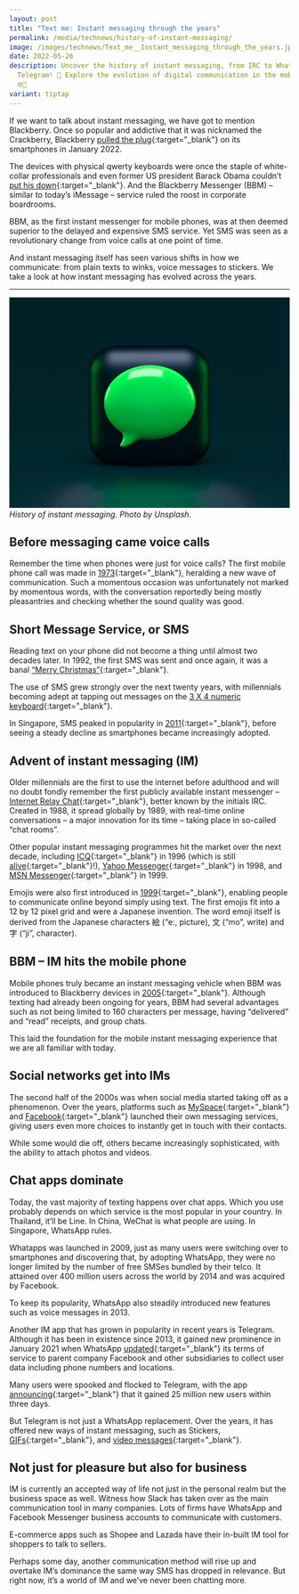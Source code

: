 ```yaml
---
layout: post
title: "Text me: Instant messaging through the years"
permalink: /media/technews/history-of-instant-messaging/
image: /images/technews/Text_me__Instant_messaging_through_the_years.jpg
date: 2022-05-26
description: Uncover the history of instant messaging, from IRC to WhatsApp and
  Telegram! 🚀 Explore the evolution of digital communication in the mobile age.
  🌐📲
variant: tiptap
---
```

If we want to talk about instant messaging, we have got to mention Blackberry. Once so popular and addictive that it was nicknamed the Crackberry, Blackberry [pulled the plug](https://www.theguardian.com/technology/2022/jan/03/blackberry-discontinue-service-classic){:target="_blank"} on its smartphones in January 2022. 

The devices with physical qwerty keyboards were once the staple of white-collar professionals and even former US president Barack Obama couldn’t [put his down](https://money.cnn.com/2014/05/22/technology/security/nsa-obama-blackberry/index.html){:target="_blank"}. And the Blackberry Messenger (BBM) – similar to today’s iMessage – service ruled the roost in corporate boardrooms. 

BBM, as the first instant messenger for mobile phones, was at then deemed superior to the delayed and expensive SMS service. Yet SMS was seen as a revolutionary change from voice calls at one point of time. 

And instant messaging itself has seen various shifts in how we communicate: from plain texts to winks, voice messages to stickers. We take a look at how instant messaging has evolved across the years.

---

![Instant Messaging](/images/technews/history-of-instant-messaging.jpg)
*History of instant messaging. Photo by Unsplash.*

## Before messaging came voice calls

Remember the time when phones were just for voice calls? The first mobile phone call was made in [1973](https://www.theatlantic.com/technology/archive/2013/04/the-first-mobile-phone-call-was-made-40-years-ago-today/274611/){:target="_blank"}, heralding a new wave of communication. Such a momentous occasion was unfortunately not marked by momentous words, with the conversation reportedly being mostly pleasantries and checking whether the sound quality was good. 

## Short Message Service, or SMS  

Reading text on your phone did not become a thing until almost two decades later. In 1992, the first SMS was sent and once again, it was a banal [“Merry Christmas”](https://qz.com/33151/the-first-text-message-was-sent-20-years-ago/){:target="_blank"}. 

The use of SMS grew strongly over the next twenty years, with millennials becoming adept at tapping out messages on the [3 X 4 numeric keyboard](https://en.wikipedia.org/wiki/Telephone_keypad){:target="_blank"}. 

In Singapore, SMS peaked in popularity in [2011](https://tnp.straitstimes.com/news/singapore/writing-wall-sms-banks-govt-groups-moving-soft-tokens){:target="_blank"}, before seeing a steady decline as smartphones became increasingly adopted. 

## Advent of instant messaging (IM)

Older millennials are the first to use the internet before adulthood and will no doubt fondly remember the first publicly available instant messenger – [Internet Relay Chat](https://history-computer.com/irc-guide/){:target="_blank"}, better known by the initials IRC. Created in 1988, it spread globally by 1989, with real-time online conversations – a major innovation for its time – taking place in so-called “chat rooms”.

Other popular instant messaging programmes hit the market over the next decade, including [ICQ](https://www.inc.com/tom-popomaronis/remember-icq-the-chat-pioneer-turned-20-this-year-and-lessons-learned-for-2017.html){:target="_blank"} in 1996 (which is still [alive](https://www.icq.com/){:target="_blank"}!), [Yahoo Messenger](https://www.inc.com/tom-popomaronis/remember-icq-the-chat-pioneer-turned-20-this-year-and-lessons-learned-for-2017.html){:target="_blank"} in 1998, and [MSN Messenger](https://www.techspot.com/article/2373-msn-messenger/){:target="_blank"} in 1999.

Emojis were also first introduced in [1999](https://edition.cnn.com/style/article/emoji-shigetaka-kurita-standards-manual/index.html){:target="_blank"}, enabling people to communicate online beyond simply using text. The first emojis fit into a 12 by 12 pixel grid and were a Japanese invention. The word emoji itself is derived from the Japanese characters 絵 (“e:, picture), 文 (“mo”, write) and 字 (“ji”, character).  

## BBM – IM hits the mobile phone

Mobile phones truly became an instant messaging vehicle when BBM was introduced to Blackberry devices in [2005](https://www.theverge.com/2019/5/31/18646429/blackberry-messenger-ending-group-chats-read-receipts-rim-apple-android-imessage){:target="_blank"}. Although texting had already been ongoing for years, BBM had several advantages such as not being limited to 160 characters per message, having “delivered” and “read” receipts, and group chats. 

This laid the foundation for the mobile instant messaging experience that we are all familiar with today. 

## Social networks get into IMs

The second half of the 2000s was when social media started taking off as a phenomenon. Over the years, platforms such as [MySpace](https://www.cnet.com/news/myspace-officially-launches-instant-messaging-service/){:target="_blank"} and [Facebook](https://www.ft.com/content/c1975e8a-c372-11e0-b163-00144feabdc0){:target="_blank"} launched their own messaging services, giving users even more choices to instantly get in touch with their contacts. 

While some would die off, others became increasingly sophisticated, with the ability to attach photos and videos. 

## Chat apps dominate

Today, the vast majority of texting happens over chat apps. Which you use probably depends on which service is the most popular in your country. In Thailand, it’ll be Line. In China, WeChat is what people are using. In Singapore, WhatsApp rules. 

Whatapps was launched in 2009, just as many users were switching over to smartphones and discovering that, by adopting WhatsApp, they were no longer limited by the number of free SMSes bundled by their telco. It attained over 400 million users across the world by 2014 and was acquired by Facebook. 

To keep its popularity, WhatsApp also steadily introduced new features such as voice messages in 2013. 

Another IM app that has grown in popularity in recent years is Telegram. Although it has been in existence since 2013, it gained new prominence in January 2021 when WhatsApp [updated](https://www.reuters.com/article/whatsapp-users-idCNL4N2JJ2JC){:target="_blank"} its terms of service to parent company Facebook and other subsidiaries to collect user data including phone numbers and locations. 

Many users were spooked and flocked to Telegram, with the app [announcing](https://twitter.com/telegram/status/1349014065931284480){:target="_blank"} that it gained 25 million new users within three days. 

But Telegram is not just a WhatsApp replacement. Over the years, it has offered new ways of instant messaging, such as Stickers, [GIFs](https://telegram.org/blog/gifs){:target="_blank"}, and [video messages](https://telegram.org/blog/video-messages-and-telescope){:target="_blank"}.

## Not just for pleasure but also for business

IM is currently an accepted way of life not just in the personal realm but the business space as well. Witness how Slack has taken over as the main communication tool in many companies. Lots of firms have WhatsApp and Facebook Messenger business accounts to communicate with customers. 

E-commerce apps such as Shopee and Lazada have their in-built IM tool for shoppers to talk to sellers. 

Perhaps some day, another communication method will rise up and overtake IM’s dominance the same way SMS has dropped in relevance. But right now, it’s a world of IM and we’ve never been chatting more.